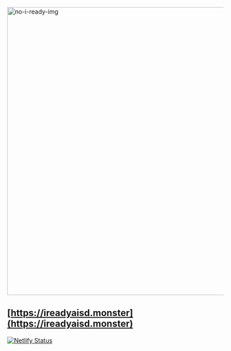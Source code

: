<img width="671" alt="no-i-ready-img" src="https://user-images.githubusercontent.com/19589006/119204544-4fe30380-ba5b-11eb-9474-5c5c14c75794.png">

## [https://ireadyaisd.monster](https://ireadyaisd.monster)
[![Netlify Status](https://api.netlify.com/api/v1/badges/858ff177-896f-4929-9ff3-a67230b181da/deploy-status)](https://app.netlify.com/sites/no-i-ready/deploys)
